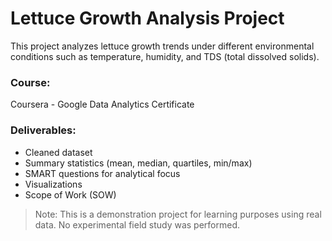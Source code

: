 # Lettuce Growth Analysis Project

This project analyzes lettuce growth trends under different environmental conditions such as temperature, humidity, and TDS (total dissolved solids).

### Course:
Coursera - Google Data Analytics Certificate

### Deliverables:
- Cleaned dataset
- Summary statistics (mean, median, quartiles, min/max)
- SMART questions for analytical focus
- Visualizations
- Scope of Work (SOW)

> Note: This is a demonstration project for learning purposes using real data. No experimental field study was performed.
